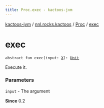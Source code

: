 ```yaml
---
title: Proc.exec - kactoos-jvm
---
```


[kactoos-jvm](../../index.html) / [nnl.rocks.kactoos](../index.html) / [Proc](index.html) / [exec](./exec.html)

# exec

`abstract fun exec(input: `[`X`](index.html#X)`): `[`Unit`](https://kotlinlang.org/api/latest/jvm/stdlib/kotlin/-unit/index.html)

Execute it.

### Parameters

`input` - The argument

**Since**
0.2

